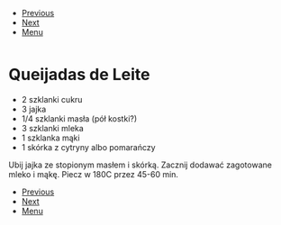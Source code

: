 <!-- Navigation Menu Start -->

- [Previous](<Pomidorowa.md>)
- [Next](<Queijadas de Sintra.md>)
- [Menu](<README.md>)

<div style="margin-bottom: 50px"></div>

<!-- /Navigation Menu Start -->


# Queijadas de Leite

- 2 szklanki cukru
- 3 jajka
- 1/4 szklanki masła (pół kostki?)
- 3 szklanki mleka
- 1 szklanka mąki
- 1 skórka z cytryny albo pomarańczy

Ubij jajka ze stopionym masłem i skórką. Zacznij dodawać zagotowane mleko i mąkę. Piecz w 180C przez 45-60 min.


<!-- Navigation Menu End -->

- [Previous](<Pomidorowa.md>)
- [Next](<Queijadas de Sintra.md>)
- [Menu](<README.md>)

<div style="margin-bottom: 50px"></div>

<!-- /Navigation Menu End -->